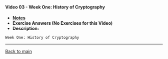 #### Video 03 - Week One: History of Cryptography

- **[Notes](notes.md)**
- **Exercise Answers (No Exercises for this Video)**
- **Description:**

```
Week One: History of Cryptography
```

---
 
[Back to main](https://github.com/rot0xd/Coursera/blob/master/Cryptography/I/README.md)

